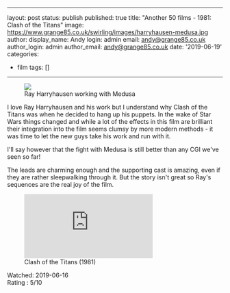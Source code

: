---
layout: post
status: publish
published: true
title: "Another 50 films - 1981: Clash of the Titans"
image: https://www.grange85.co.uk/swirling/images/harryhausen-medusa.jpg
author:
  display_name: Andy
  login: admin
  email: andy@grange85.co.uk
author_login: admin
author_email: andy@grange85.co.uk
date: '2019-06-19'
categories:
 - film
tags: []
 - --
<figure><img src="{{site.baseurl}}/images/harryhausen-medusa.jpg" class="img-responsive" /><figcaption>Ray Harryhausen working with Medusa</figcaption></figure>
I love Ray Harryhausen and his work but I understand why Clash of the Titans was when he decided to hang up his puppets. In the wake of Star Wars things changed and while a lot of the effects in this film are brilliant their integration into the film seems clumsy by more modern methods - it was time to let the new guys take his work and run with it. 

I'll say however that the fight with Medusa is still better than any CGI we've seen so far!

The leads are charming enough and the supporting cast is amazing, even if they are rather sleepwalking through it. But the story isn't great so Ray's sequences are the real joy of the film.

<figure class="caption aligncenter"><iframe src="https://www.youtube.com/embed/YRqc6uPahf8" frameborder="0" allowfullscreen></iframe><figcaption class="caption-text">Clash of the Titans (1981)</figcaption></figure>

Watched: 2019-06-16  
Rating : 5/10
